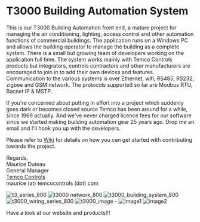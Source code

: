 T3000 Building Automation System
================================

This is our T3000 Building Automation front end, a mature project for managing the air conditioning, lighting, access control and other automation functions of commercial buildings. The application runs on a Windows PC and allows the building operator to manage the building as a complete system. There is a small but growing team of developers working on the application full time. The system works mainly with Temco Controls products but integrators, controls contractors and other manufacturers are encouraged to join in to add their own devices and features. Communication to the various systems is over Ethernet, wifi, RS485, RS232, zigbee and GSM network. The protocols supported so far are Modbus RTU, Bacnet IP & MSTP.

If you're concerned about putting in effort into a project which suddenly goes dark or becomes closed source Temco has been around for a while, since 1969 actually. And we've never charged licence fees for our software since we started making building automation gear 25 years ago. Drop me an email and I'll hook you up with the developers.

Please refer to [Wiki](https://github.com/temcocontrols/T3000_Building_Automation_System/wiki) for details on how you can get started with contributing towards the project. 

Regards,   
Maurice Duteau     
General Manager    
[Temco Controls](http://www.temcocontrols.com/)    
maurice (at) temcocontrols (dot) com

![t3_series_800](https://cloud.githubusercontent.com/assets/1852568/20915175/47e20f58-bbac-11e6-9969-0bd1816ae01d.jpg)
![t3000 network_800](https://cloud.githubusercontent.com/assets/1852568/20915176/47e2f2a6-bbac-11e6-8137-dcf93a4420b1.jpg)
![t3000_building_system_800](https://cloud.githubusercontent.com/assets/1852568/20915182/48135f54-bbac-11e6-8373-25d2435bdc45.jpg)
![t3000_wiring_series_800](https://cloud.githubusercontent.com/assets/1852568/20915181/4813633c-bbac-11e6-87a2-62ab927e0e1b.jpg)
![t3000_image -](https://cloud.githubusercontent.com/assets/1852568/20915312/3b8f1f7e-bbad-11e6-9b44-669d7106a918.gif)
![image1](https://cloud.githubusercontent.com/assets/1852568/20957799/0cf15f4c-bc7a-11e6-842d-9ea368607571.png)
![image2](https://cloud.githubusercontent.com/assets/1852568/20955939/f5733378-bc6e-11e6-9b10-ea27d3b3361b.png)

Have a look at our website and products!!! 
